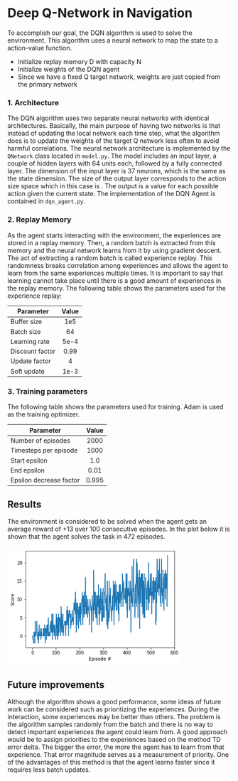 # Deep Q-Network in Navigation 

To accomplish our goal, the DQN algorithm is used to solve the environment. This algorithm uses a neural network to map the state to a action-value function. 

* Initialize replay memory D with capacity N
* Initialize weights of the DQN agent
* Since we have a fixed Q target network, weights are just copied from the primary network

### 1. Architecture

The DQN algorithm uses two separate neural networks with identical architectures. Basically, the main purpose of having two networks is that instead of updating the local network each time step, what the algorithm does is to update the weights of the target Q network less often to avoid harmful correlations. The neural network architecture is implemented by the `QNetwork` class located in `model.py`. The model includes an input layer, a couple of hidden layers with 64 units each, followed by a fully connected layer. The dimension of the input layer is 37 neurons, which is the same as the state dimension. The size of the output layer corresponds to the action size space which in this case is . The output is a value for each possible action given the current state. The implementation of the DQN Agent is contained in `dqn_agent.py`. 

### 2. Replay Memory

As the agent starts interacting with the environment, the experiences are stored in a replay memory. Then, a random batch is extracted from this memory and the neural network learns from it by using gradient descent. The act of extracting a random batch is called experience replay. This randomness breaks correlation among experiences and allows the agent to learn from the same experiences multiple times. It is important to say that learning cannot take place until there is a good amount of experiences in the replay memory. The following table shows the parameters used for the experience replay:

| Parameter       | Value         |
| ----------------|:-------------:| 
| Buffer size     | 1e5           | 
| Batch size      | 64            |  
| Learning rate   | 5e-4          |
| Discount factor | 0.99          |
| Update factor   | 4             |
| Soft update     | 1e-3          |

### 3. Training parameters

The following table shows the parameters used for training. Adam is used as the training optimizer.

| Parameter          | Value         |
| -------------------|:-------------:| 
| Number of episodes | 2000          | 
| Timesteps per episode | 1000            |  
| Start epsilon   | 1.0          |
| End epsilon | 0.01         |
| Epsilon decrease factor   | 0.995             |

## Results

The environment is considered to be solved when the agent gets an average reward of +13 over 100 consecutive episodes. In the plot below it is shown that the agent solves the task in 472 episodes.

![alt text]( rewards_plot.png "Rewards Plot")
 
## Future improvements

Although the algorithm shows a good performance, some ideas of future work can be considered such as prioritizing the experiences. During the interaction, some experiences may be better than others. The problem is the algorithm samples randomly from the batch and there is no way to detect important experiences the agent could learn from. A good approach would be to assign priorities to the experiences based on the method TD error delta. The bigger the error, the more the agent has to learn from that experience. That error magnitude serves as a measurement of priority. One of the advantages of this method is that the agent learns faster since it requires less batch updates.
